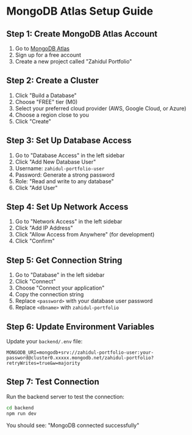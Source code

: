 # MongoDB Atlas Setup Guide

## Step 1: Create MongoDB Atlas Account
1. Go to [MongoDB Atlas](https://www.mongodb.com/atlas)
2. Sign up for a free account
3. Create a new project called "Zahidul Portfolio"

## Step 2: Create a Cluster
1. Click "Build a Database"
2. Choose "FREE" tier (M0)
3. Select your preferred cloud provider (AWS, Google Cloud, or Azure)
4. Choose a region close to you
5. Click "Create"

## Step 3: Set Up Database Access
1. Go to "Database Access" in the left sidebar
2. Click "Add New Database User"
3. Username: `zahidul-portfolio-user`
4. Password: Generate a strong password
5. Role: "Read and write to any database"
6. Click "Add User"

## Step 4: Set Up Network Access
1. Go to "Network Access" in the left sidebar
2. Click "Add IP Address"
3. Click "Allow Access from Anywhere" (for development)
4. Click "Confirm"

## Step 5: Get Connection String
1. Go to "Database" in the left sidebar
2. Click "Connect"
3. Choose "Connect your application"
4. Copy the connection string
5. Replace `<password>` with your database user password
6. Replace `<dbname>` with `zahidul-portfolio`

## Step 6: Update Environment Variables
Update your `backend/.env` file:
```env
MONGODB_URI=mongodb+srv://zahidul-portfolio-user:your-password@cluster0.xxxxx.mongodb.net/zahidul-portfolio?retryWrites=true&w=majority
```

## Step 7: Test Connection
Run the backend server to test the connection:
```bash
cd backend
npm run dev
```

You should see: "MongoDB connected successfully"